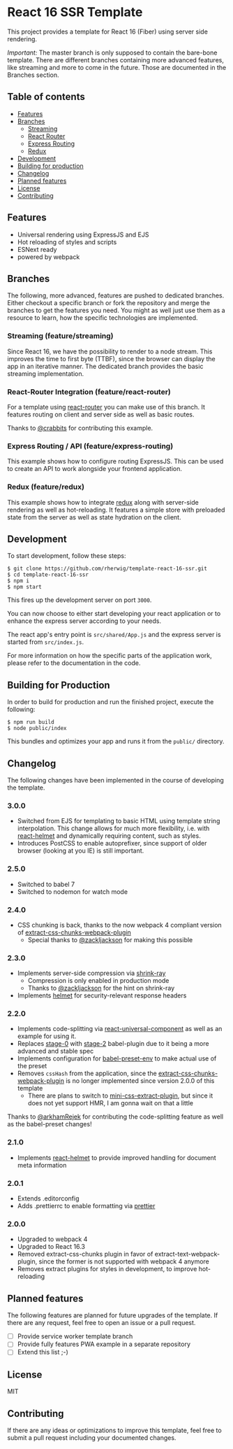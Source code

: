# React 16 SSR Template
This project provides a template for React 16 (Fiber) using server
side rendering.

*Important:* The master branch is only supposed to contain the bare-bone template.
There are different branches containing more advanced features, like streaming and 
more to come in the future. Those are documented in the Branches section.

## Table of contents

* [Features](#features)
* [Branches](#branches)
    * [Streaming](#streaming-(feature/streaming))
    * [React Router](#react-router-integration-(feature/react-router))
    * [Express Routing](#express-routing-/-api-(feature/express-routing))
    * [Redux](#redux-(feature/redux))
* [Development](#development)
* [Building for production](#building-for-production)
* [Changelog](#changelog)
* [Planned features](#planned-features)
* [License](#license)
* [Contributing](#contributing)

## Features
* Universal rendering using ExpressJS and EJS
* Hot reloading of styles and scripts
* ESNext ready
* powered by webpack

## Branches
The following, more advanced, features are pushed to dedicated branches. 
Either checkout a specific branch or fork the repository and merge the branches to 
get the features you need. You might as well just use them as a resource to learn, how
the specific technologies are implemented.

### Streaming (feature/streaming)
Since React 16, we have the possibility to render to a node stream. This improves the time to first byte (TTBF), 
since the browser can display the app in an iterative manner. The dedicated branch provides the basic streaming 
implementation.

### React-Router Integration (feature/react-router)
For a template using [react-router](https://github.com/ReactTraining/react-router) you can make use of this branch.
It features routing on client and server side as well as basic routes.

Thanks to [@crabbits](https://github.com/crabbits) for contributing this example.

### Express Routing / API (feature/express-routing)
This example shows how to configure routing ExpressJS. This can be used to create
an API to work alongside your frontend application.

### Redux (feature/redux)
This example shows how to integrate [redux](https://redux.js.org) along with server-side rendering
as well as hot-reloading. It features a simple store with preloaded state
from the server as well as state hydration on the client.

## Development
To start development, follow these steps:

```
$ git clone https://github.com/rherwig/template-react-16-ssr.git
$ cd template-react-16-ssr
$ npm i
$ npm start
```

This fires up the development server on port `3000`.

You can now choose to either start developing your react application or
to enhance the express server according to your needs.

The react app's entry point is `src/shared/App.js` and the express
server is started from `src/index.js`.

For more information on how the specific parts of the application work,
please refer to the documentation in the code.

## Building for Production
In order to build for production and run the finished project, execute
the following:

```
$ npm run build
$ node public/index
```

This bundles and optimizes your app and runs it from the `public/`
directory.

## Changelog
The following changes have been implemented in the course of developing
the template.

### 3.0.0
* Switched from EJS for templating to basic HTML using template string interpolation.
This change allows for much more flexibility, i.e. with [react-helmet](https://github.com/nfl/react-helmet)
and dynamically requiring content, such as styles.
* Introduces PostCSS to enable autoprefixer, since support of older browser (looking at you IE) is still important.

### 2.5.0
* Switched to babel 7
* Switched to nodemon for watch mode

### 2.4.0
* CSS chunking is back, thanks to the now webpack 4 compliant version of [extract-css-chunks-webpack-plugin](https://github.com/faceyspacey/extract-css-chunks-webpack-plugin)
  * Special thanks to [@zackljackson](https://github.com/zackljackson) for making this possible

### 2.3.0
* Implements server-side compression via [shrink-ray](https://github.com/aickin/shrink-ray)
  * Compression is only enabled in production mode
  * Thanks to [@zackljackson](https://github.com/zackljackson) for the hint on shrink-ray
* Implements [helmet](https://github.com/helmetjs/helmet) for security-relevant response headers

### 2.2.0
* Implements code-splitting via [react-universal-component](https://github.com/faceyspacey/react-universal-component)
as well as an example for using it.
* Replaces [stage-0](https://babeljs.io/docs/plugins/preset-stage-0/) with [stage-2](https://babeljs.io/docs/plugins/preset-stage-2/) babel-plugin
due to it being a more advanced and stable spec
* Implements configuration for [babel-preset-env](https://babeljs.io/docs/plugins/preset-env) to make actual use of the preset
* Removes `cssHash` from the application, since the [extract-css-chunks-webpack-plugin](https://github.com/faceyspacey/extract-css-chunks-webpack-plugin)
is no longer implemented since version 2.0.0 of this template
  * There are plans to switch to [mini-css-extract-plugin](https://github.com/webpack-contrib/mini-css-extract-plugin),
  but since it does not yet support HMR, I am gonna wait on that a little

Thanks to [@arkhamRejek](https://github.com/arkhamRejek) for contributing the code-splitting feature 
as well as the babel-preset changes!

### 2.1.0
* Implements [react-helmet](https://github.com/nfl/react-helmet) to provide improved handling for document meta information

### 2.0.1
* Extends .editorconfig
* Adds .prettierrc to enable formatting via [prettier](https://prettier.io)

### 2.0.0
* Upgraded to webpack 4
* Upgraded to React 16.3
* Removed extract-css-chunks plugin in favor of extract-text-webpack-plugin,
since the former is not supported with webpack 4 anymore
* Removes extract plugins for styles in development, to improve hot-reloading 

## Planned features
The following features are planned for future upgrades of the template.
If there are any request, feel free to open an issue or a pull request.

- [ ] Provide service worker template branch
- [ ] Provide fully features PWA example in a separate repository
- [ ] Extend this list ;-)

## License
MIT

## Contributing
If there are any ideas or optimizations to improve this template,
feel free to submit a pull request including your documented changes.
